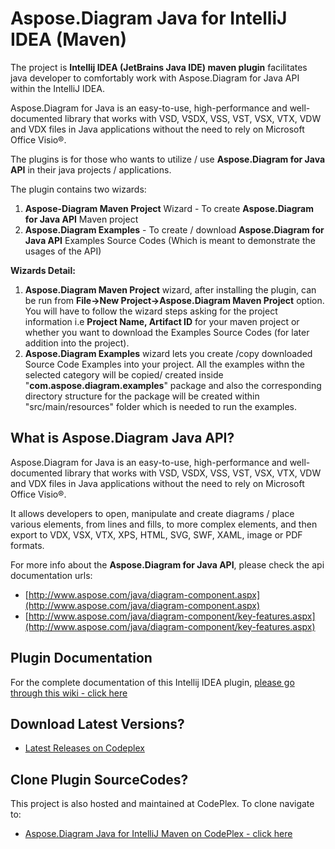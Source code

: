 ﻿# Aspose.Diagram Java for IntelliJ IDEA (Maven)

The project is **Intellij IDEA (JetBrains Java IDE) maven plugin** facilitates java developer to comfortably work with Aspose.Diagram for Java API within the IntelliJ IDEA.

Aspose.Diagram for Java is an easy-to-use, high-performance and well-documented library that works with VSD, VSDX, VSS, VST, VSX, VTX, VDW and VDX files in Java applications without the need to rely on Microsoft Office Visio®. 

The plugins is for those who wants to utilize / use **Aspose.Diagram for Java API** in their java projects / applications.

The plugin contains two wizards:

1.  **Aspose-Diagram Maven Project** Wizard - To create **Aspose.Diagram for Java API** Maven project
2.  **Aspose.Diagram Examples** - To create / download **Aspose.Diagram for Java API** Examples Source Codes (Which is meant to demonstrate the usages of the API)

**Wizards Detail:**

1.  **Aspose.Diagram Maven Project** wizard, after installing the plugin, can be run from **File->New Project->Aspose.Diagram Maven Project** option. You will have to follow the wizard steps asking for the project information i.e **Project Name, Artifact ID** for your maven project or whether you want to download the Examples Source Codes (for later addition into the project).
2.  **Aspose.Diagram Examples** wizard lets you create /copy downloaded Source Code Examples into your project. All the examples withn the selected category will be copied/ created inside "**com.aspose.diagram.examples**" package and also the corresponding directory structure for the package will be created within "src/main/resources" folder which is needed to run the examples.

## What is Aspose.Diagram Java API?

Aspose.Diagram for Java is an easy-to-use, high-performance and well-documented library that works with VSD, VSDX, VSS, VST, VSX, VTX, VDW and VDX files in Java applications without the need to rely on Microsoft Office Visio®. 

It allows developers to open, manipulate and create diagrams / place various elements, from lines and fills, to more complex elements, and then export to VDX, VSX, VTX, XPS, HTML, SVG, SWF, XAML, image or PDF formats.

For more info about the **Aspose.Diagram for Java API**, please check the api documentation urls:

* [http://www.aspose.com/java/diagram-component.aspx](http://www.aspose.com/java/diagram-component.aspx)
* [http://www.aspose.com/java/diagram-component/key-features.aspx](http://www.aspose.com/java/diagram-component/key-features.aspx)

## Plugin Documentation

For the complete documentation of this Intellij IDEA plugin, [please go through this wiki - click here](http://goo.gl/xwAuky)

## Download Latest Versions?


* [Latest Releases on Codeplex](https://asposediagramjavaintellij.codeplex.com/releases/view)



## Clone Plugin SourceCodes?


This project is also hosted and maintained at CodePlex. To clone navigate to: 


* [Aspose.Diagram Java for IntelliJ Maven on CodePlex - click here](https://asposediagramjavaintellij.codeplex.com/SourceControl/latest)
